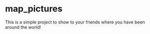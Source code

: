 map_pictures
============

This is a simple project to show to your friends where you have been around the world!
